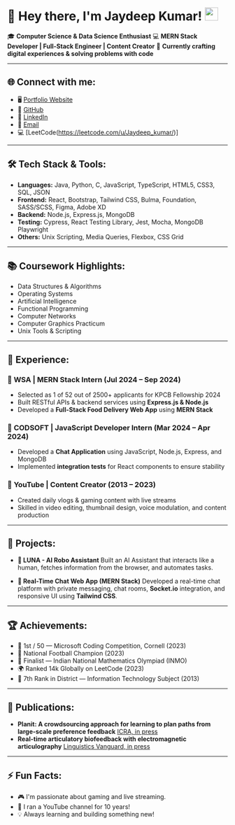 

<!--
**Jaydeep806/Jaydeep806** is a ✨ _special_ ✨ repository because its `README.md` (this file) appears on your GitHub profile.

Here are some ideas to get you started:

- 🔭 I’m currently working on ...
- 🌱 I’m currently learning ...
- 👯 I’m looking to collaborate on ...
- 🤔 I’m looking for help with ...
- 💬 Ask me about ...
- 📫 How to reach me: ...
- 😄 Pronouns: ...
- ⚡ Fun fact: ...
-->


# 👋 Hey there, I'm **Jaydeep Kumar**! <img src="https://media.giphy.com/media/hvRJCLFzcasrR4ia7z/giphy.gif" width="30px"/>

🎓 **Computer Science & Data Science Enthusiast**
💻 **MERN Stack Developer | Full-Stack Engineer | Content Creator**
🚀 **Currently crafting digital experiences & solving problems with code**

---

## 🌐 Connect with me:

* 🖥️ [Portfolio Website](https://jaydeepportfolio.netlify.app/)
* 🐙 [GitHub](https://github.com/Jaydeep806/)
* 🔗 [LinkedIn](https://www.linkedin.com/in/jaydeep806/)
* 📧 [Email](mailto:KumarJaydeep806@gmail.com)
* 💻 [LeetCode(https://leetcode.com/u/Jaydeep_kumar/)]

---

## 🛠️ Tech Stack & Tools:

* **Languages:** Java, Python, C, JavaScript, TypeScript, HTML5, CSS3, SQL, JSON
* **Frontend:** React, Bootstrap, Tailwind CSS, Bulma, Foundation, SASS/SCSS, Figma, Adobe XD
* **Backend:** Node.js, Express.js, MongoDB
* **Testing:** Cypress, React Testing Library, Jest, Mocha, MongoDB Playwright
* **Others:** Unix Scripting, Media Queries, Flexbox, CSS Grid

---

## 📚 Coursework Highlights:

* Data Structures & Algorithms
* Operating Systems
* Artificial Intelligence
* Functional Programming
* Computer Networks
* Computer Graphics Practicum
* Unix Tools & Scripting

---

## 💼 Experience:

### 🏢 **WSA | MERN Stack Intern** (Jul 2024 – Sep 2024)

* Selected as 1 of 52 out of 2500+ applicants for KPCB Fellowship 2024
* Built RESTful APIs & backend services using **Express.js & Node.js**
* Developed a **Full-Stack Food Delivery Web App** using **MERN Stack**

### 🏢 **CODSOFT | JavaScript Developer Intern** (Mar 2024 – Apr 2024)

* Developed a **Chat Application** using JavaScript, Node.js, Express, and MongoDB
* Implemented **integration tests** for React components to ensure stability

### 🎥 **YouTube | Content Creator** (2013 – 2023)

* Created daily vlogs & gaming content with live streams
* Skilled in video editing, thumbnail design, voice modulation, and content production

---

## 🚀 Projects:

* **🤖 LUNA - AI Robo Assistant**
  Built an AI Assistant that interacts like a human, fetches information from the browser, and automates tasks.

* **💬 Real-Time Chat Web App (MERN Stack)**
  Developed a real-time chat platform with private messaging, chat rooms, **Socket.io** integration, and responsive UI using **Tailwind CSS**.

---

## 🏆 Achievements:

* 🥇 1st / 50 — Microsoft Coding Competition, Cornell (2023)
* 🏅 National Football Champion (2023)
* 🏅 Finalist — Indian National Mathematics Olympiad (INMO)
* 🌍 Ranked 14k Globally on LeetCode (2023)
* 🤖 7th Rank in District — Information Technology Subject (2013)

---

## 📑 Publications:

* **Planit: A crowdsourcing approach for learning to plan paths from large-scale preference feedback** [ICRA, in press](http://www.cs.cornell.edu/~ashesh/)
* **Real-time articulatory biofeedback with electromagnetic articulography** [Linguistics Vanguard, in press](http://www.cs.cornell.edu/~asaxena/)

---

## ⚡ Fun Facts:

* 🎮 I'm passionate about gaming and live streaming.
* 🎥 I ran a YouTube channel for 10 years!
* 💡 Always learning and building something new!

